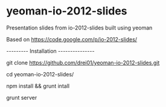 yeoman-io-2012-slides
=====================

Presentation slides from io-2012-slides built using yeoman

Based on https://code.google.com/p/io-2012-slides/

--------- Installation ---------------

git clone https://github.com/drei01/yeoman-io-2012-slides.git

cd yeoman-io-2012-slides/

npm install && grunt intall

grunt server
